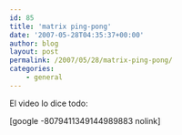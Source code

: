 ```yaml
---
id: 85
title: 'matrix ping-pong'
date: '2007-05-28T04:35:37+00:00'
author: blog
layout: post
permalink: /2007/05/28/matrix-ping-pong/
categories:
    - general
---
```


El video lo dice todo:

\[google -8079411349144989883 nolink\]